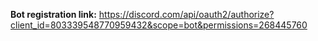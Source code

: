 **Bot registration link:** https://discord.com/api/oauth2/authorize?client_id=803339548770959432&scope=bot&permissions=268445760
